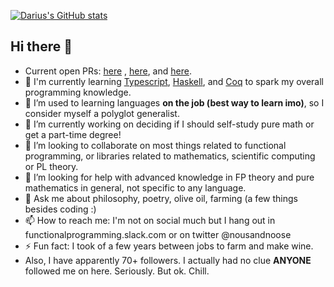 [![Darius's GitHub stats](https://github-readme-stats.vercel.app/api?username=djtrack16)](https://github.com/anuraghazra/github-readme-stats)

<!--
[![Most Used Languages](https://github-readme-stats.vercel.app/api/top-langs/?username=djtrack16)](https://github.com/anuraghazra/github-readme-stats)
-->

## Hi there 👋

<!--
**djtrack16/djtrack16** is a ✨ _special_ ✨ repository because its `README.md` (this file) appears on your GitHub profile.
-->

- Current open PRs: [here](https://github.com/TheAlgorithms/Haskell/pull/57) , [here](https://github.com/TheAlgorithms/Haskell/pull/56), and [here](https://github.com/TheAlgorithms/TypeScript/pull/276).
- 🌱 I'm currently learning [Typescript](https://github.com/microsoft/TypeScript), [Haskell](https://www.haskell.org/), and [Coq](https://github.com/coq/coq) to spark my overall programming knowledge.
- 🔭 I’m used to learning languages **on the job (best way to learn imo)**, so I consider myself a polyglot generalist.
- 🔭 I’m currently working on deciding if I should self-study pure math or get a part-time degree! 
- 👯 I’m looking to collaborate on most things related to functional programming, or libraries related to mathematics, scientific computing or PL theory.
- 🤔 I’m looking for help with advanced knowledge in FP theory and pure mathematics in general, not specific to any language.
- 💬 Ask me about philosophy, poetry, olive oil, farming (a few things besides coding :)
- 📫 How to reach me: I'm not on social much but I hang out in functionalprogramming.slack.com or on twitter @nousandnoose
- ⚡ Fun fact: I took of a few years between jobs to farm and make wine.
- Also, I have apparently 70+ followers. I actually had no clue **ANYONE** followed me on here. Seriously. But ok. Chill.
